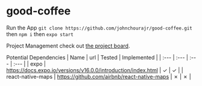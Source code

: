 # good-coffee

Run the App
`git clone https://github.com/johnchourajr/good-coffee.git` then `npm i` then `expo start`

Project Management
check out [the project board](https://github.com/johnchourajr/good-coffee/projects/1).

Potential Dependencies
| Name | url | Tested | Implemented |
| :--- | :--- | :--- | :--- |
| expo | https://docs.expo.io/versions/v16.0.0/introduction/index.html | ✓ | ✓ |
| react-native-maps | https://github.com/airbnb/react-native-maps | ✗ | ✗ |
